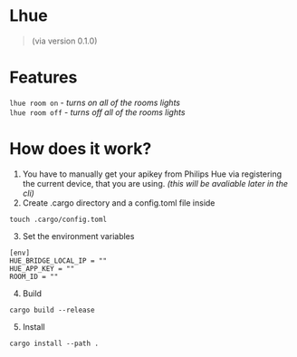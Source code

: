 # Lhue
> (via version 0.1.0)

# Features

`lhue room on`  - _turns on all of the rooms lights_  
`lhue room off` - _turns off all of the rooms lights_

# How does it work?
1. You have to manually get your apikey from Philips Hue via registering the current device, that you are using. _(this will be avaliable later in the cli)_
2. Create .cargo directory and a config.toml file inside
```
touch .cargo/config.toml
```
3. Set the environment variables
```
[env]
HUE_BRIDGE_LOCAL_IP = ""
HUE_APP_KEY = ""
ROOM_ID = ""
```
4. Build 
```
cargo build --release
```
5. Install
```
cargo install --path .
```  